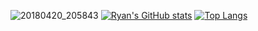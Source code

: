 ![20180420_205843](https://user-images.githubusercontent.com/104323543/185155775-9a2b2397-0f96-4664-ac57-dafe55c00073.jpg)
[![Ryan's GitHub stats](https://github-readme-stats.vercel.app/api?username=CoolRy1031)](https://github.com/CoolRy1031/github-readme-stats)
[![Top Langs](https://github-readme-stats.vercel.app/api/top-langs/?username=CoolRy1031)](https://github.com/CoolRy1031/github-readme-stats)
